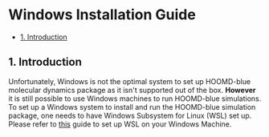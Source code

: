 # Windows Installation Guide

- [1. Introduction](#1-introduction)

## 1. Introduction

Unfortunately, Windows is not the optimal system to set up HOOMD-blue molecular dynamics package as it isn't supported out of the box. **However** it is still possible to use Windows machines to run HOOMD-blue simulations. To set up a Windows system to install and run the HOOMD-blue simulation package, one needs to have Windows Subsystem for Linux (WSL) set up. Please refer to [this](./WSL.md) guide to set up WSL on your Windows Machine.
